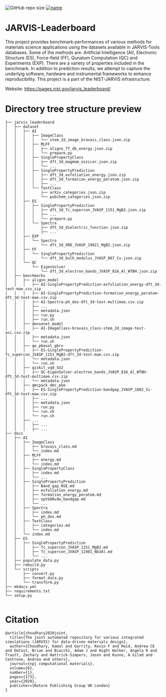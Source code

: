 ![GitHub repo size](https://img.shields.io/github/repo-size/usnistgov/jarvis_leaderboard)
[![name](https://colab.research.google.com/assets/colab-badge.svg)](https://colab.research.google.com/github/knc6/jarvis-tools-notebooks/blob/master/jarvis-tools-notebooks/Upload_benchmark_to_jarvis_leaderboard.ipynb)

# JARVIS-Leaderboard

This project provides benchmark-performances of various methods for materials science applications using the datasets available in JARVIS-Tools databases. Some of the methods are: Artificial Intelligence (AI), Electronic Structure (ES), Force-field (FF), Qunatum Computation (QC) and Experiments (EXP). There are a variety of properties included in the benchmark. In addition to prediction results, we attempt to capture the underlyig software, hardware and instrumental frameworks to enhance reproducibility. This project is a part of the NIST-JARVIS infrastructure.

Website: https://pages.nist.gov/jarvis_leaderboard/


# Directory tree structure preview
```
├── jarvis_leaderboard
│   ├── dataset
│   │   ├── AI
│   │   │   ├── ImageClass
│   │   │   │   └── stem_2d_image_bravais_class.json.zip
│   │   │   ├── MLFF
│   │   │   │   ├── alignn_ff_db_energy.json.zip
│   │   │   │   └── prepare.py
│   │   │   ├── SinglePropertyClass
│   │   │   │   ├── dft_3d_magmom_oszicar.json.zip
│   │   │   │   └── ...
│   │   │   ├── SinglePropertyPrediction
│   │   │   │   ├── dft_3d_exfoliation_energy.json.zip
│   │   │   │   ├── dft_3d_formation_energy_peratom.json.zip
│   │   │   │   ├── ...
│   │   │   └── TextClass
│   │   │       ├── arXiv_categories.json.zip
│   │   │       └── pubchem_categories.json.zip
│   │   ├── ES
│   │   │   ├── SinglePropertyPrediction
│   │   │   │   ├── dft_3d_Tc_supercon_JVASP_1151_MgB2.json.zip
│   │   │   │   ├── ...
│   │   │   │   └── prepare.py
│   │   │   └── Spectra
│   │   │       ├── dft_3d_dielectric_function.json.zip
│   │   │       ├── ...
│   │   ├── EXP
│   │   │   └── Spectra
│   │   │       └── dft_3d_XRD_JVASP_19821_MgB2.json.zip
│   │   ├── FF
│   │   │   └── SinglePropertyPrediction
│   │   │       └── dft_3d_bulk_modulus_JVASP_867_Cu.json.zip
│   │   └── QC
│   │       └── EigenSolver
│   │           └── dft_3d_electron_bands_JVASP_816_Al_WTBH.json.zip
│   ├── benchmarks
│   │   ├── alignn_model
│   │   │   ├── AI-SinglePropertyPrediction-exfoliation_energy-dft_3d-test-mae.csv.zip
│   │   │   ├── AI-SinglePropertyPrediction-formation_energy_peratom-dft_3d-test-mae.csv.zip
│   │   │   ├── AI-Spectra-ph_dos-dft_3d-test-multimae.csv.zip
│   │   │   ├── ...
│   │   │   ├── metadata.json
│   │   │   ├── run.py
│   │   │   ├── run.sh
│   │   ├── densenet_model
│   │   │   ├── AI-ImageClass-bravais_class-stem_2d_image-test-acc.csv.zip
│   │   │   ├── metadata.json
│   │   │   └── run.sh
│   │   ├── qe_pbesol_gbrv
│   │   │   ├── ES-SinglePropertyPrediction-Tc_supercon_JVASP_1151_MgB2-dft_3d-test-mae.csv.zip
│   │   │   └── metadata.json
│   │   │   └── run.sh
│   │   ├── qiskit_vqd_SU2
│   │   │   ├── QC-EigenSolver-electron_bands_JVASP_816_Al_WTBH-dft_3d-test-multimae.csv.zip
│   │   │   └── metadata.json
│   │   ├── qmcpack_dmc_pbe
│   │   │   ├── ES-SinglePropertyPrediction-bandgap_JVASP_1002_Si-dft_3d-test-mae.csv.zip
│   │   │   ├── ...
│   │   │   ├── metadata.json
│   │   │   ├── run.py
│   │   │   └── run.sh
│   │   │   └── run.sh
│   │   ├── ...
│   │   │   ├── ...
│   │   │   ├── ...
├── docs
│   ├── AI
│   │   ├── ImageClass
│   │   │   ├── bravais_class.md
│   │   │   └── index.md
│   │   ├── MLFF
│   │   │   ├── energy.md
│   │   │   └── index.md
│   │   ├── SinglePropertyClass
│   │   │   ├── index.md
│   │   │   └── ...
│   │   ├── SinglePropertyPrediction
│   │   │   ├── Band_gap_HSE.md
│   │   │   ├── exfoliation_energy.md
│   │   │   ├── formation_energy_peratom.md
│   │   │   ├── optb88vdw_bandgap.md
│   │   │   └── ...
│   │   ├── Spectra
│   │   │   ├── index.md
│   │   │   └── ph_dos.md
│   │   ├── TextClass
│   │   │   ├── categories.md
│   │   │   └── index.md
│   │   └── index.md
│   ├── ES
│   │   ├── SinglePropertyPrediction
│   │   │   ├── Tc_supercon_JVASP_1151_MgB2.md
│   │   │   ├── Tc_supercon_JVASP_11981_Nb3Al.md
│   │   │   └── ...
│   ├── populate_data.py
│   ├── rebuild.py
│   └── scripts
│       ├── convert.py
│       ├── format_data.py
│       └── transform.py
├── mkdocs.yml
├── requirements.txt
└── setup.py


```


# Citation

```
@article{choudhary2020joint,
  title={The joint automated repository for various integrated simulations (JARVIS) for data-driven materials design},
  author={Choudhary, Kamal and Garrity, Kevin F and Reid, Andrew CE and DeCost, Brian and Biacchi, Adam J and Hight Walker, Angela R and Trautt, Zachary and Hattrick-Simpers, Jason and Kusne, A Gilad and Centrone, Andrea and others},
  journal={npj computational materials},
  volume={6},
  number={1},
  pages={173},
  year={2020},
  publisher={Nature Publishing Group UK London}
}
```
